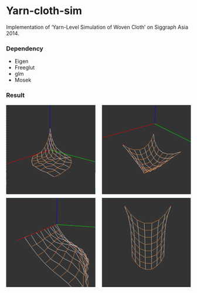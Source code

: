 # Yarn-cloth-sim
Implementation of ‘Yarn-Level Simulation of Woven Cloth’ on Siggraph Asia 2014.

### Dependency
+ Eigen
+ Freeglut
+ glm
+ Mosek

### Result
<img src="result/result.png">